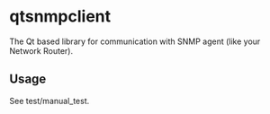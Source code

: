 # qtsnmpclient

The Qt based library for communication with SNMP agent (like your Network Router).

## Usage

See test/manual_test.
